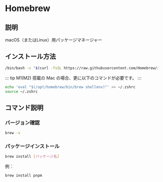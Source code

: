 ---
---
# Homebrew
## 説明
macOS（またはLinux）用パッケージマネージャー

## インストール方法
```bash
/bin/bash -c "$(curl -fsSL https://raw.githubusercontent.com/Homebrew/install/HEAD/install.sh)"
```

::: tip
M1(M2) 搭載の Mac の場合、更に以下のコマンドが必要です。
:::

```bash
echo 'eval "$(/opt/homebrew/bin/brew shellenv)"' >> ~/.zshrc
source ~/.zshrc
```

## コマンド説明
### バージョン確認
```bash
brew -v
```

### パッケージインストール
```bash
brew install [パッケージ名]
```
例：

```bash
brew install pnpm
```
